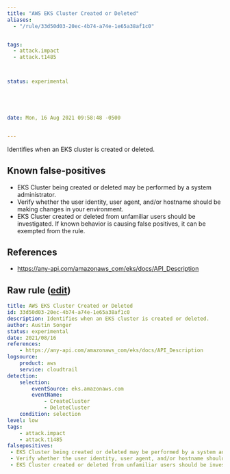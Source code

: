 ```yaml
---
title: "AWS EKS Cluster Created or Deleted"
aliases:
  - "/rule/33d50d03-20ec-4b74-a74e-1e65a38af1c0"


tags:
  - attack.impact
  - attack.t1485



status: experimental





date: Mon, 16 Aug 2021 09:58:48 -0500


---
```


Identifies when an EKS cluster is created or deleted.

<!--more-->


## Known false-positives

* EKS Cluster being created or deleted may be performed by a system administrator.
* Verify whether the user identity, user agent, and/or hostname should be making changes in your environment.
* EKS Cluster created or deleted from unfamiliar users should be investigated. If known behavior is causing false positives, it can be exempted from the rule.



## References

* https://any-api.com/amazonaws_com/eks/docs/API_Description


## Raw rule ([edit](https://github.com/SigmaHQ/sigma/edit/master/rules/cloud/aws/aws_eks_cluster_created_or_deleted.yml))
```yaml
title: AWS EKS Cluster Created or Deleted
id: 33d50d03-20ec-4b74-a74e-1e65a38af1c0
description: Identifies when an EKS cluster is created or deleted.
author: Austin Songer
status: experimental
date: 2021/08/16
references:
    - https://any-api.com/amazonaws_com/eks/docs/API_Description
logsource:
    product: aws
    service: cloudtrail
detection:
    selection:
        eventSource: eks.amazonaws.com
        eventName: 
            - CreateCluster
            - DeleteCluster
    condition: selection
level: low
tags:
    - attack.impact
    - attack.t1485
falsepositives:
 - EKS Cluster being created or deleted may be performed by a system administrator. 
 - Verify whether the user identity, user agent, and/or hostname should be making changes in your environment. 
 - EKS Cluster created or deleted from unfamiliar users should be investigated. If known behavior is causing false positives, it can be exempted from the rule.

```
